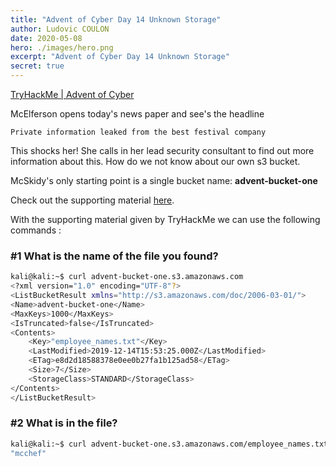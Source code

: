 ```yaml
---
title: "Advent of Cyber Day 14 Unknown Storage"
author: Ludovic COULON
date: 2020-05-08
hero: ./images/hero.png
excerpt: "Advent of Cyber Day 14 Unknown Storage"
secret: true
---
```


[TryHackMe | Advent of Cyber](https://tryhackme.com/room/25daysofchristmas)

McElferson opens today's news paper and see's the headline

`Private information leaked from the best festival company`

This shocks her! She calls in her lead security consultant to find out more information about this. How do we not know about our own s3 bucket.

McSkidy's only starting point is a single bucket name: **advent-bucket-one**

Check out the supporting material [here](https://docs.google.com/document/d/13uHBw3L9wdDAFboErSq_QV8omb3yCol0doo6uMGzJWo/edit#).

With the supporting material given by TryHackMe we can use the following commands :

### #1 What is the name of the file you found?

```bash
kali@kali:~$ curl advent-bucket-one.s3.amazonaws.com
<?xml version="1.0" encoding="UTF-8"?>
<ListBucketResult xmlns="http://s3.amazonaws.com/doc/2006-03-01/">
<Name>advent-bucket-one</Name>
<MaxKeys>1000</MaxKeys>
<IsTruncated>false</IsTruncated>
<Contents>
	<Key>"employee_names.txt"</Key>
	<LastModified>2019-12-14T15:53:25.000Z</LastModified>
	<ETag>e8d2d18588378e0ee0b27fa1b125ad58</ETag>
	<Size>7</Size>
	<StorageClass>STANDARD</StorageClass>
</Contents>
</ListBucketResult>
```

### #2 What is in the file?

```bash
kali@kali:~$ curl advent-bucket-one.s3.amazonaws.com/employee_names.txt
"mcchef"
```
